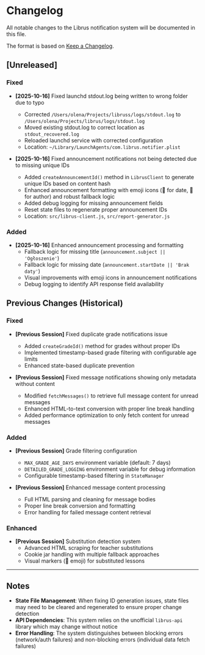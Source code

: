 # Changelog

All notable changes to the Librus notification system will be documented in this file.

The format is based on [Keep a Changelog](https://keepachangelog.com/en/1.0.0/).

## [Unreleased]

### Fixed
- **[2025-10-16]** Fixed launchd stdout.log being written to wrong folder due to typo
  - Corrected `/Users/olena/Projects/libruss/logs/stdout.log` to `/Users/olena/Projects/librus/logs/stdout.log`
  - Moved existing stdout.log to correct location as `stdout_recovered.log`
  - Reloaded launchd service with corrected configuration
  - Location: `~/Library/LaunchAgents/com.librus.notifier.plist`

- **[2025-10-16]** Fixed announcement notifications not being detected due to missing unique IDs
  - Added `createAnnouncementId()` method in `LibrusClient` to generate unique IDs based on content hash
  - Enhanced announcement formatting with emoji icons (📅 for date, 👤 for author) and robust fallback logic
  - Added debug logging for missing announcement fields
  - Reset state files to regenerate proper announcement IDs
  - Location: `src/librus-client.js`, `src/report-generator.js`

### Added
- **[2025-10-16]** Enhanced announcement processing and formatting
  - Fallback logic for missing title (`announcement.subject || 'Ogłoszenie'`)
  - Fallback logic for missing date (`announcement.startDate || 'Brak daty'`)
  - Visual improvements with emoji icons in announcement notifications
  - Debug logging to identify API response field availability

## Previous Changes (Historical)

### Fixed
- **[Previous Session]** Fixed duplicate grade notifications issue
  - Added `createGradeId()` method for grades without proper IDs
  - Implemented timestamp-based grade filtering with configurable age limits
  - Enhanced state-based duplicate prevention

- **[Previous Session]** Fixed message notifications showing only metadata without content
  - Modified `fetchMessages()` to retrieve full message content for unread messages
  - Enhanced HTML-to-text conversion with proper line break handling
  - Added performance optimization to only fetch content for unread messages

### Added
- **[Previous Session]** Grade filtering configuration
  - `MAX_GRADE_AGE_DAYS` environment variable (default: 7 days)
  - `DETAILED_GRADE_LOGGING` environment variable for debug information
  - Configurable timestamp-based filtering in `StateManager`

- **[Previous Session]** Enhanced message content processing
  - Full HTML parsing and cleaning for message bodies
  - Proper line break conversion and formatting
  - Error handling for failed message content retrieval

### Enhanced
- **[Previous Session]** Substitution detection system
  - Advanced HTML scraping for teacher substitutions
  - Cookie jar handling with multiple fallback approaches
  - Visual markers (🔄 emoji) for substituted lessons

---

## Notes

- **State File Management**: When fixing ID generation issues, state files may need to be cleared and regenerated to ensure proper change detection
- **API Dependencies**: This system relies on the unofficial `librus-api` library which may change without notice
- **Error Handling**: The system distinguishes between blocking errors (network/auth failures) and non-blocking errors (individual data fetch failures)